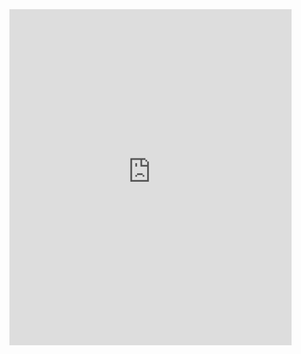 <iframe src="https://kaitshiam.azurewebsites.net/query?poem=guanyin" width=100% height=600px style="border:none;" ></iframe>
